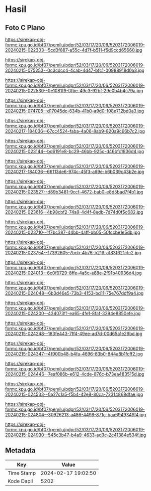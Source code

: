 # Hasil

## Foto C Plano

https://sirekap-obj-formc.kpu.go.id/bf07/pemilu/pdpr/52/03/17/20/06/5203172006019-20240215-022303--5cd3f887-a55c-4d7f-b511-f5d9ccd65660.jpg

https://sirekap-obj-formc.kpu.go.id/bf07/pemilu/pdpr/52/03/17/20/06/5203172006019-20240215-075253--0c3cdcc4-4cab-4d47-bfc1-00988918d0a3.jpg

https://sirekap-obj-formc.kpu.go.id/bf07/pemilu/pdpr/52/03/17/20/06/5203172006019-20240215-022530--0e1081f9-0fbe-49c3-92bf-29e0b4b4c79a.jpg

https://sirekap-obj-formc.kpu.go.id/bf07/pemilu/pdpr/52/03/17/20/06/5203172006019-20240215-074705--d17045dc-634b-41b0-a9d0-108e712bd0a3.jpg

https://sirekap-obj-formc.kpu.go.id/bf07/pemilu/pdpr/52/03/17/20/06/5203172006019-20240217-184036--67cc4524-faba-4a06-8ab9-820a9c66b7c2.jpg

https://sirekap-obj-formc.kpu.go.id/bf07/pemilu/pdpr/52/03/17/20/06/5203172006019-20240215-023144--bd6191e8-bc29-46bb-925c-d46bfc1836d4.jpg

https://sirekap-obj-formc.kpu.go.id/bf07/pemilu/pdpr/52/03/17/20/06/5203172006019-20240217-184036--66113de6-974c-45f3-a69e-b6b039c43b2e.jpg

https://sirekap-obj-formc.kpu.go.id/bf07/pemilu/pdpr/52/03/17/20/06/5203172006019-20240215-023527--d89b3481-9ccf-4672-bab0-e8d5bad7f4b1.jpg

https://sirekap-obj-formc.kpu.go.id/bf07/pemilu/pdpr/52/03/17/20/06/5203172006019-20240215-023616--4b98cbf2-74a9-4d4f-8edb-7d74d0f5c682.jpg

https://sirekap-obj-formc.kpu.go.id/bf07/pemilu/pdpr/52/03/17/20/06/5203172006019-20240215-023710--1f7bc387-44bb-4aff-bb05-50fccbe1e5db.jpg

https://sirekap-obj-formc.kpu.go.id/bf07/pemilu/pdpr/52/03/17/20/06/5203172006019-20240215-023754--17392605-7bcb-4b76-b216-a183f621cfc2.jpg

https://sirekap-obj-formc.kpu.go.id/bf07/pemilu/pdpr/52/03/17/20/06/5203172006019-20240215-024013--6c0f9729-8ffe-4a5c-a88e-2f91b40936d4.jpg

https://sirekap-obj-formc.kpu.go.id/bf07/pemilu/pdpr/52/03/17/20/06/5203172006019-20240215-024048--6b3d46e5-73b3-4153-bd11-75e767ddf9a4.jpg

https://sirekap-obj-formc.kpu.go.id/bf07/pemilu/pdpr/52/03/17/20/06/5203172006019-20240215-024200--434073f1-ea65-4fe1-8faf-3394e8850efe.jpg

https://sirekap-obj-formc.kpu.go.id/bf07/pemilu/pdpr/52/03/17/20/06/5203172006019-20240215-024248--183fe443-7ff4-49ee-ad7d-00d65a1e29bd.jpg

https://sirekap-obj-formc.kpu.go.id/bf07/pemilu/pdpr/52/03/17/20/06/5203172006019-20240215-024347--4f900b48-b4fa-4696-83b0-844a8b1fcff2.jpg

https://sirekap-obj-formc.kpu.go.id/bf07/pemilu/pdpr/52/03/17/20/06/5203172006019-20240215-024446--7eaf086b-e612-4cde-876c-b73ea483515d.jpg

https://sirekap-obj-formc.kpu.go.id/bf07/pemilu/pdpr/52/03/17/20/06/5203172006019-20240215-024533--0a27c1a5-f5b4-42e8-80ca-72314868dfae.jpg

https://sirekap-obj-formc.kpu.go.id/bf07/pemilu/pdpr/52/03/17/20/06/5203172006019-20240215-024804--30926213-a486-4498-871c-baa6949349f4.jpg

https://sirekap-obj-formc.kpu.go.id/bf07/pemilu/pdpr/52/03/17/20/06/5203172006019-20240215-024930--545c3b47-b4a9-4633-ad3c-2c41384e534f.jpg


## Metadata

| Key        | Value               |
| ---------- | ------------------- |
| Time Stamp | 2024-02-17 19:02:50 |
| Kode Dapil | 5202                |



